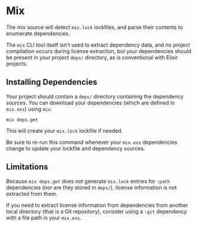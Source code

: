 # Mix

The mix source will detect `mix.lock` lockfiles, and parse their contents to enumerate dependencies.

The `mix` CLI tool itself isn't used to extract dependency data, and no project compilation occurs during license extraction, but your dependencies should be present in your project `deps/` directory, as is conventional with Elixir projects.

## Installing Dependencies

Your project should contain a `deps/` directory containing the dependency sources. You can download your dependencies (which are defined in `mix.exs`) using `mix`:

```
mix deps.get
```

This will create your `mix.lock` lockfile if needed.

Be sure to re-run this command whenever your `mix.exs` dependencies change to update your lockfile and dependency sources.

## Limitations

Because `mix deps.get` does not generate `mix.lock` entries for `:path` dependencies (nor are they stored in `deps/`), license information is not extracted from them.

If you need to extract license information from dependencies from another local directory (that is a Git repository), consider using a `:git` dependency with a file path in your `mix.exs`.